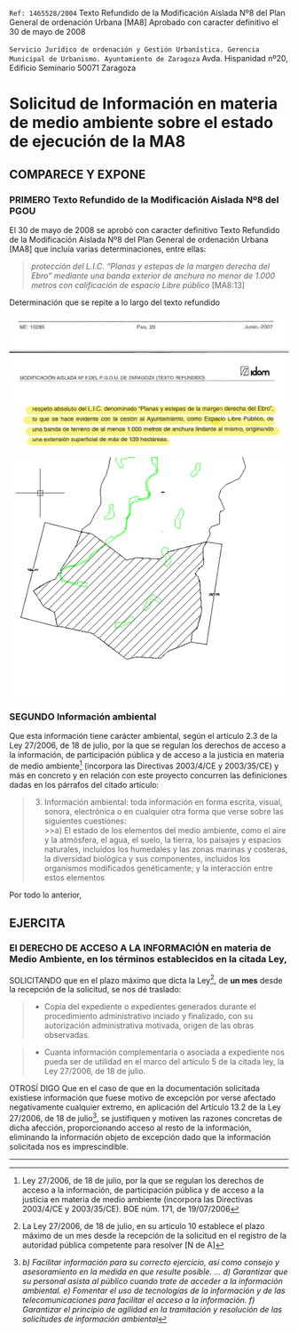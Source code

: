 `Ref: 1465528/2004`
Texto Refundido de la Modificación Aislada Nº8 del Plan General de ordenación Urbana [MA8] Aprobado con caracter definitivo el 30 de mayo de 2008 

`Servicio Jurídico de ordenación y Gestión Urbanística. Gerencia Municipal de Urbanismo. Ayuntamiento de Zaragoza` Avda. Hispanidad nº20, Edificio Seminario 50071 Zaragoza



# Solicitud de Información en materia de medio ambiente sobre el estado de ejecución de la MA8

## COMPARECE Y EXPONE

### PRIMERO  Texto Refundido de la Modificación Aislada Nº8 del PGOU
El 30 de mayo de 2008 se aprobó con caracter definitivo Texto Refundido de la Modificación Aislada Nº8 del Plan General de ordenación Urbana [MA8] que incluía varias determinaciones, entre ellas:

>*protección del L.I.C. “Planas y estepas de la margen derecha del Ebro” mediante una banda exterior de anchura no menor de 1.000 metros con calificación de espacio Libre público* [MA8:13]

Determinación que se repite a lo largo del texto refundido

![MA8:20](image.png)

![Proyección de la superficie establecida en la MA8 de 141,8 hectáreas. Fuente: SEO/BirdLife](image-1.png)

### SEGUNDO Información ambiental
Que esta información tiene carácter ambiental, según el artículo 2.3 de la Ley 27/2006, de 18 de julio, por la que se regulan los derechos de acceso a la información, de participación pública y de acceso a la justicia en materia de medio ambiente[^1] (incorpora las Directivas 2003/4/CE y 2003/35/CE) y más en concreto y en relación con este proyecto concurren las definiciones dadas en los párrafos del citado artículo:
>3. Información ambiental: toda información en forma escrita, visual, sonora, electrónica o en cualquier otra forma que verse sobre las siguientes cuestiones:    
    >>a) El estado de los elementos del medio ambiente, como el aire y la atmósfera, el agua, el suelo, la tierra, los paisajes y espacios naturales, incluidos los humedales y las zonas marinas y costeras, la diversidad biológica y sus componentes, incluidos los organismos modificados genéticamente; y la interacción entre estos elementos

Por todo lo anterior,

## EJERCITA
### El DERECHO DE ACCESO A LA INFORMACIÓN en materia de Medio Ambiente, en los términos establecidos en la citada Ley,

SOLICITANDO que en el plazo máximo que dicta la Ley[^2], de **un mes** desde la recepción de la solicitud, se nos dé traslado:
>- Copia del expediente o expedientes generados durante el procedimiento administrativo inciado y finalizado, con su autorización administrativa motivada, origen de las obras observadas.

>- Cuanta información complementaria o asociada a expediente nos pueda ser de utilidad en el marco del artículo 5 de la citada ley, la Ley 27/2006, de 18 de julio.

OTROSÍ DIGO Que en el caso de que en la documentación solicitada existiese información que fuese motivo de excepción por verse afectado negativamente cualquier extremo, en aplicación del Artículo 13.2 de la Ley 27/2006, de 18 de julio[^3], se justifiquen y motiven las razones concretas de dicha afección, proporcionando acceso al resto de la información, eliminando la información objeto de excepción dado que la información solicitada nos es imprescindible.


----
[^1]: Ley 27/2006, de 18 de julio, por la que se regulan los derechos de acceso a la información, de participación pública y de acceso a la justicia en materia de medio ambiente (incorpora las Directivas 2003/4/CE y 2003/35/CE). BOE núm. 171, de 19/07/2006

[^2]: La Ley 27/2006, de 18 de julio, en su artículo 10 establece el plazo máximo de un mes desde la recepción de la solicitud en el registro de la autoridad pública competente para resolver [N de A]

[^3]:  *b) Facilitar información para su correcto ejercicio, así como consejo y asesoramiento en la medida en que resulte posible. ... d) Garantizar que su personal asista al público cuando trate de acceder a la información ambiental. e) Fomentar el uso de tecnologías de la información y de las telecomunicaciones para facilitar el acceso a la información. f) Garantizar el principio de agilidad en la tramitación y resolución de las solicitudes de información ambiental*